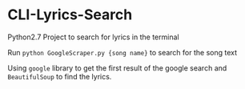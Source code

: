 # CLI-Lyrics-Search
Python2.7 Project to search for lyrics in the terminal

Run `python GoogleScraper.py {song name}` to search for the song text

Using `google` library to get the first result of the google search and `BeautifulSoup` to find the lyrics.

